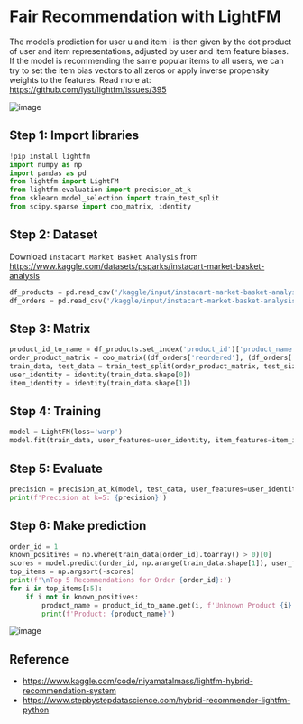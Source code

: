 # Fair Recommendation with LightFM

The model’s prediction for user u and item i is then given by the dot product of user and item representations, adjusted by user and item feature biases. If the model is recommending the same popular items to all users, we can try to set the item bias vectors to all zeros or apply inverse propensity weights to the features. Read more at: https://github.com/lyst/lightfm/issues/395

![image](https://github.com/hughiephan/DPL/assets/16631121/98fd531b-4fbf-430a-bf87-34c3c188754e)

## Step 1: Import libraries

```python
!pip install lightfm
import numpy as np
import pandas as pd
from lightfm import LightFM
from lightfm.evaluation import precision_at_k
from sklearn.model_selection import train_test_split
from scipy.sparse import coo_matrix, identity
```

## Step 2: Dataset
Download `Instacart Market Basket Analysis` from https://www.kaggle.com/datasets/psparks/instacart-market-basket-analysis
```python
df_products = pd.read_csv('/kaggle/input/instacart-market-basket-analysis/products.csv')
df_orders = pd.read_csv('/kaggle/input/instacart-market-basket-analysis/order_products__train.csv')
```

## Step 3: Matrix
```python
product_id_to_name = df_products.set_index('product_id')['product_name'].to_dict()
order_product_matrix = coo_matrix((df_orders['reordered'], (df_orders['order_id'], df_orders['product_id']))).tocsr()
train_data, test_data = train_test_split(order_product_matrix, test_size=0.2, random_state=42)
user_identity = identity(train_data.shape[0])
item_identity = identity(train_data.shape[1])
```

## Step 4: Training
```python
model = LightFM(loss='warp')
model.fit(train_data, user_features=user_identity, item_features=item_identity, epochs=10)
```

## Step 5: Evaluate
```python
precision = precision_at_k(model, test_data, user_features=user_identity, item_features=item_identity, k=5).mean()
print(f'Precision at k=5: {precision}')
```

## Step 6: Make prediction
```python
order_id = 1
known_positives = np.where(train_data[order_id].toarray() > 0)[0]
scores = model.predict(order_id, np.arange(train_data.shape[1]), user_features=user_identity, item_features=item_identity)
top_items = np.argsort(-scores)
print(f'\nTop 5 Recommendations for Order {order_id}:')
for i in top_items[:5]:
    if i not in known_positives:
        product_name = product_id_to_name.get(i, f'Unknown Product {i}')
        print(f'Product: {product_name}')
```

![image](https://github.com/hughiephan/DPL/assets/16631121/dc725dee-ba86-480a-b2a3-98663abcd681)

## Reference
- https://www.kaggle.com/code/niyamatalmass/lightfm-hybrid-recommendation-system
- https://www.stepbystepdatascience.com/hybrid-recommender-lightfm-python
